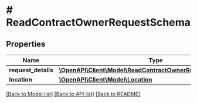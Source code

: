 # # ReadContractOwnerRequestSchema

## Properties

Name | Type | Description | Notes
------------ | ------------- | ------------- | -------------
**request_details** | [**\OpenAPI\Client\Model\ReadContractOwnerRequestDetailsSchema**](ReadContractOwnerRequestDetailsSchema.md) |  | [optional]
**location** | [**\OpenAPI\Client\Model\Location**](Location.md) |  | [optional]

[[Back to Model list]](../../README.md#models) [[Back to API list]](../../README.md#endpoints) [[Back to README]](../../README.md)
